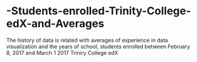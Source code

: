 # -Students-enrolled-Trinity-College-edX-and-Averages
The history of data is related with averages of experience in data visualization and the years of school, students enrolled between February 8, 2017 and March 1 2017 Triniry College edX
